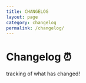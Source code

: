 ```yaml
---
title: CHANGELOG
layout: page
category: changelog
permalink: /changelog/
---
```


# Changelog ⏰
tracking of what has changed!